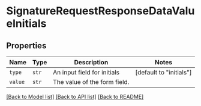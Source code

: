 # SignatureRequestResponseDataValueInitials



## Properties
Name | Type | Description | Notes
------------ | ------------- | ------------- | -------------
| `type` | ```str``` |  An input field for initials  |  [default to "initials"] |
| `value` | ```str``` |  The value of the form field.  |  |

[[Back to Model list]](../README.md#documentation-for-models) [[Back to API list]](../README.md#documentation-for-api-endpoints) [[Back to README]](../README.md)


